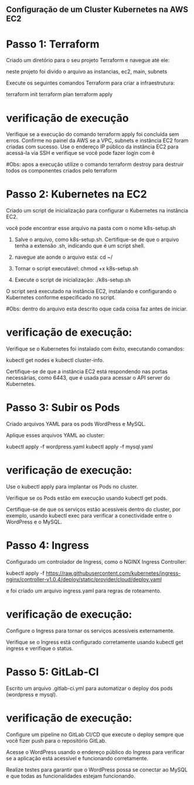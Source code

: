 ## Configuração de um Cluster Kubernetes na AWS EC2

# Passo 1: Terraform
Criado um diretório para o seu projeto Terraform e navegue até ele:
 
neste projeto foi divido o arquivo as instancias, ec2, main, subnets

Execute os seguintes comandos Terraform para criar a infraestrutura:

terraform init
terraform plan
terraform apply


# verificação de execução 

Verifique se a execução do comando terraform apply foi concluída sem erros.
Confirme no painel da AWS se a VPC, subnets e instância EC2 foram criadas com sucesso.
Use o endereço IP público da instância EC2 para acessá-la via SSH e verifique se você pode fazer login com ê

#Obs: apos a execução utilize o comando terraform destroy para destruir todos os componentes criados pelo terraform

# Passo 2: Kubernetes na EC2
Criado um script de inicialização para configurar o Kubernetes na instância EC2.

você pode encontrar esse arquivo na pasta com o nome k8s-setup.sh


1. Salve o arquivo, como k8s-setup.sh. Certifique-se de que o arquivo tenha a extensão .sh, indicando que é um script shell.

2. navegue ate aonde o arquivo esta:
cd ~/

3. Tornar o script executável:
chmod +x k8s-setup.sh

4. Execute o script de inicialização:
./k8s-setup.sh

O script será executado na instância EC2, instalando e configurando o Kubernetes conforme especificado no script.

#Obs: dentro do arquivo esta descrito oque cada coisa faz antes de iniciar.

# verificação de execução:


Verifique se o Kubernetes foi instalado com êxito, executando comandos:

kubectl get nodes e kubectl cluster-info.

Certifique-se de que a instância EC2 está respondendo nas portas necessárias, como 6443, que é usada para acessar o API server do Kubernetes.


# Passo 3: Subir os Pods
Criado arquivos YAML para os pods WordPress e MySQL. 

Aplique esses arquivos YAML ao cluster:

kubectl apply -f wordpress.yaml
kubectl apply -f mysql.yaml

# verificação de execução:

Use o kubectl apply para implantar os Pods no cluster.

Verifique se os Pods estão em execução usando kubectl get pods.

Certifique-se de que os serviços estão acessíveis dentro do cluster, por exemplo, usando kubectl exec para verificar a conectividade entre o WordPress e o MySQL.



# Passo 4: Ingress
Configurado um controlador de Ingress, como o NGINX Ingress Controller:

kubectl apply -f https://raw.githubusercontent.com/kubernetes/ingress-nginx/controller-v1.0.4/deploy/static/provider/cloud/deploy.yaml

e foi criado um arquivo ingress.yaml para regras de roteamento.

# verificação de execução: 

Configure o Ingress para tornar os serviços acessíveis externamente.

Verifique se o Ingress está configurado corretamente usando kubectl get ingress e verifique o status.



# Passo 5: GitLab-CI
Escrito um arquivo .gitlab-ci.yml para automatizar o deploy dos pods (wordpress e mysql). 

# verificação de execução:

Configure um pipeline no GitLab CI/CD que execute o deploy sempre que você fizer push para o repositório GitLab.

Acesse o WordPress usando o endereço público do Ingress para verificar se a aplicação está acessível e funcionando corretamente.

Realize testes para garantir que o WordPress possa se conectar ao MySQL e que todas as funcionalidades estejam funcionando.
